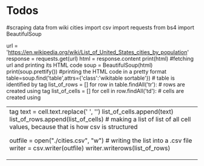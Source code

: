 # Todos
#scraping data from wiki cities
import csv
import requests
from bs4 import BeautifulSoup

url = 'https://en.wikipedia.org/wiki/List_of_United_States_cities_by_population'
response = requests.get(url)
html = response.content
print(html)                                                   #fetching url and printing its HTML code
soup = BeautifulSoup(html)
print(soup.prettify())                                        #printing the HTML code in a pretty format
table=soup.find('table',attrs={'class':'wikitable sortable'}) # table is identified by <table> tag
list_of_rows = []
for row in table.findAll('tr'):                               # rows are created using <tr> tag
    list_of_cells = []
    for cell in row.findAll('td'):                            # cells are created using <td> tag
        text = cell.text.replace('&nbsp;', '')
        list_of_cells.append(text)
    list_of_rows.append(list_of_cells)                  # making a list of list of all cell values, because that is how csv is structured

outfile = open("./cities.csv", "w")                     # writing the list into a .csv file
writer = csv.writer(outfile)
writer.writerows(list_of_rows)
 

